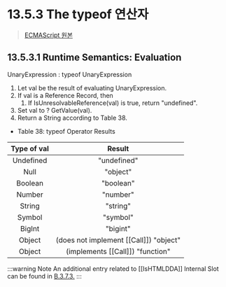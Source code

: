# 13.5.3 The typeof 연산자

> [ECMAScript 원본](https://tc39.es/ecma262/#sec-typeof-operator)

## 13.5.3.1 Runtime Semantics: Evaluation

UnaryExpression : typeof UnaryExpression

1. Let val be the result of evaluating UnaryExpression.
2. If val is a Reference Record, then
   1. If IsUnresolvableReference(val) is true, return "undefined".
3. Set val to ? GetValue(val).
4. Return a String according to Table 38.

- Table 38: typeof Operator Results

Type of val | Result
:---:|:---:
Undefined | "undefined"
Null | "object"
Boolean | "boolean"
Number | "number"
String | "string"
Symbol | "symbol"
BigInt | "bigint"
Object | (does not implement [[Call]]) "object"
Object | (implements [[Call]]) "function"

:::warning Note
An additional entry related to [[IsHTMLDDA]] Internal Slot can be found in [B.3.7.3.](https://tc39.es/ecma262/#sec-IsHTMLDDA-internal-slot-typeof)
:::
